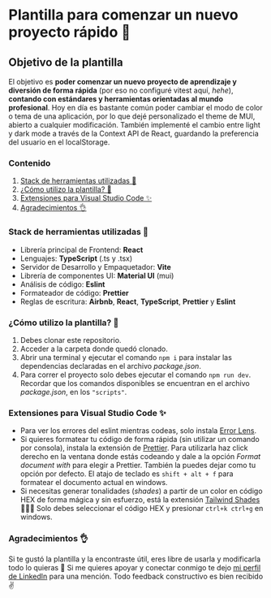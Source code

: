 # Plantilla para comenzar un nuevo proyecto rápido 🚀

## Objetivo de la plantilla

El objetivo es **poder comenzar un nuevo proyecto de aprendizaje y diversión de forma rápida** (por eso no configuré vitest aquí, *hehe*), **contando con estándares y herramientas orientadas al mundo profesional**.
Hoy en día es bastante común poder cambiar el modo de color o tema de una aplicación, por lo que dejé personalizado el theme de MUI, abierto a cualquier modificación. También implementé el cambio entre light y dark mode a través de la Context API de React, guardando la preferencia del usuario en el localStorage. 

### Contenido
1. [Stack de herramientas utilizadas 🦾](#stack)
2. [¿Cómo utilizo la plantilla? 🤔](#how)
3. [Extensiones para Visual Studio Code ✨](#plugins)
4. [Agradecimientos 👌](#gratitude)

<a id="stack"></a>
### Stack de herramientas utilizadas 🦾 

- Librería principal de Frontend: **React**
- Lenguajes: **TypeScript** (.ts y .tsx)
- Servidor de Desarrollo y Empaquetador: **Vite** 
- Librería de componentes UI: **Material UI** (mui)
- Análisis de código: **Eslint**
- Formateador de código: **Prettier**
- Reglas de escritura: **Airbnb**, **React**, **TypeScript**, **Prettier** y **Eslint**

<a id="how"></a>
### ¿Cómo utilizo la plantilla? 🤔

1. Debes clonar este repositorio.
2. Acceder a la carpeta donde quedó clonado.
3. Abrir una terminal y ejecutar el comando `npm i` para instalar las dependencias declaradas en el archivo *package.json*.
4. Para correr el proyecto solo debes ejecutar el comando `npm run dev`. Recordar que los comandos disponibles se encuentran en el archivo *package.json*, en los `"scripts"`.

<a id="plugins"></a>
### Extensiones para Visual Studio Code ✨

- Para ver los errores del eslint mientras codeas, solo instala [Error Lens](https://marketplace.visualstudio.com/items?itemName=usernamehw.errorlens).
- Si quieres formatear tu código de forma rápida (sin utilizar un comando por consola), instala la extensión de  [Prettier](https://marketplace.visualstudio.com/items?itemName=esbenp.prettier-vscode).
Para utilizarla haz click derecho en la ventana donde estás codeando y dale a la opción *Format document with* para elegir a Prettier. También la puedes dejar como tu opción por defecto.
El atajo de teclado es `shift + alt + f` para formatear el documento actual en windows.
- Si necesitas generar tonalidades (*shades*) a partir de un color en código HEX de forma mágica y sin esfuerzo, está la extensión [Tailwind Shades](https://marketplace.visualstudio.com/items?itemName=bourhaouta.tailwindshades) 🧙‍♂️✨
Solo debes seleccionar el código HEX y presionar `ctrl+k ctrl+g` en windows.

<a id="gratitude"></a>
### Agradecimientos 👌 

Si te gustó la plantilla y la encontraste útil, eres libre de usarla y modificarla todo lo quieras 🤗 Si me quieres apoyar y conectar conmigo te dejo [mi perfil de LinkedIn](https://www.linkedin.com/in/andres-espinoza-delgado-fullstack-developer-typescript-react-nodejs-express-mongodb/) para una mención.
Todo feedback constructivo es bien recibido ✌   
